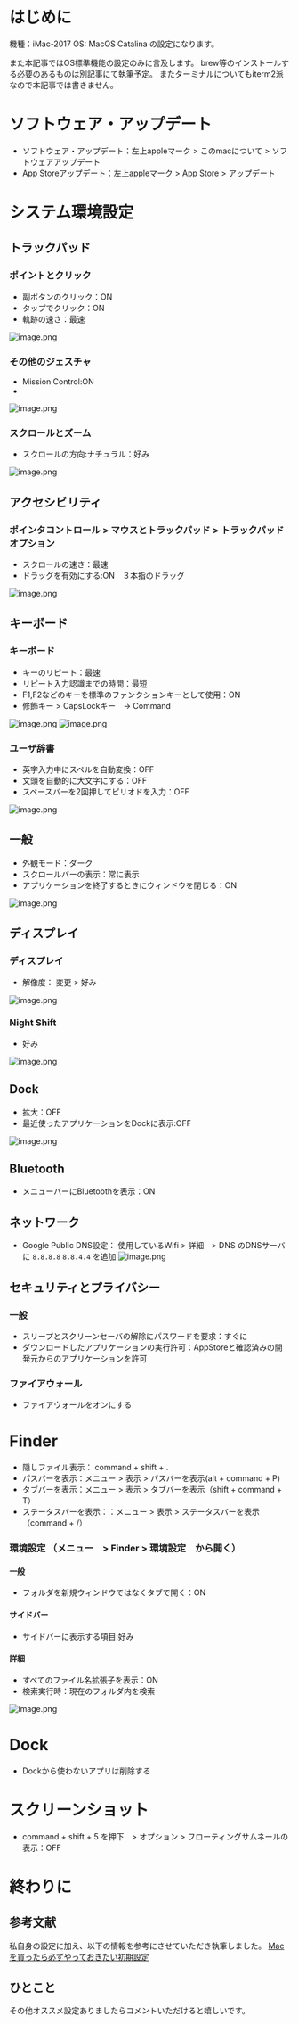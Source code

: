 # はじめに
機種：iMac-2017 
OS: MacOS Catalina
の設定になります。

また本記事ではOS標準機能の設定のみに言及します。
brew等のインストールする必要のあるものは別記事にて執筆予定。
またターミナルについてもiterm2派なので本記事では書きません。

# ソフトウェア・アップデート
* ソフトウェア・アップデート：左上appleマーク > このmacについて > ソフトウェアアップデート
* App Storeアップデート：左上appleマーク > App Store > アップデート

# システム環境設定
## トラックパッド
### ポイントとクリック
* 副ボタンのクリック：ON
* タップでクリック：ON
* 軌跡の速さ：最速

![image.png](https://qiita-image-store.s3.ap-northeast-1.amazonaws.com/0/230281/9d6564e0-d1f5-7b82-82c8-3283eb4f41bb.png)

### その他のジェスチャ
* Mission Control:ON
* 
![image.png](https://qiita-image-store.s3.ap-northeast-1.amazonaws.com/0/230281/5b0254c7-4f20-6665-462b-bb1524f1cc5d.png)


### スクロールとズーム
* スクロールの方向:ナチュラル：好み

![image.png](https://qiita-image-store.s3.ap-northeast-1.amazonaws.com/0/230281/9784d4e1-77b3-1170-ed18-1d02988a1852.png)

## アクセシビリティ
### ポインタコントロール > マウスとトラックパッド > トラックパッドオプション
* スクロールの速さ：最速
* ドラッグを有効にする:ON　３本指のドラッグ

![image.png](https://qiita-image-store.s3.ap-northeast-1.amazonaws.com/0/230281/662e9c66-b535-2155-a77f-bb7ddc86f7e4.png)

## キーボード
### キーボード
* キーのリピート：最速
* リピート入力認識までの時間：最短
* F1,F2などのキーを標準のファンクションキーとして使用：ON
* 修飾キー > CapsLockキー　→ Command

![image.png](https://qiita-image-store.s3.ap-northeast-1.amazonaws.com/0/230281/3b478a85-bd5d-99f2-d7b0-839382c15ee5.png)
![image.png](https://qiita-image-store.s3.ap-northeast-1.amazonaws.com/0/230281/4d503443-cc8b-d149-1534-868fe3d533cc.png)

### ユーザ辞書
* 英字入力中にスペルを自動変換：OFF
* 文頭を自動的に大文字にする：OFF
* スペースバーを2回押してピリオドを入力：OFF

![image.png](https://qiita-image-store.s3.ap-northeast-1.amazonaws.com/0/230281/a98216a4-bedb-7b36-e35d-9d4a2d518a44.png)


## 一般
* 外観モード：ダーク
* スクロールバーの表示：常に表示
* アプリケーションを終了するときにウィンドウを閉じる：ON

![image.png](https://qiita-image-store.s3.ap-northeast-1.amazonaws.com/0/230281/954d8098-9e3d-cf92-9fe6-c252ad03d25c.png)

## ディスプレイ
### ディスプレイ
* 解像度： 変更 > 好み

![image.png](https://qiita-image-store.s3.ap-northeast-1.amazonaws.com/0/230281/7ec17b76-8ede-7cbf-9b0e-ea7abc774060.png)

### Night Shift
* 好み

![image.png](https://qiita-image-store.s3.ap-northeast-1.amazonaws.com/0/230281/a5ee17cf-3930-e8b0-9f29-81d6bbd4450c.png)


## Dock
* 拡大：OFF
* 最近使ったアプリケーションをDockに表示:OFF

![image.png](https://qiita-image-store.s3.ap-northeast-1.amazonaws.com/0/230281/d5df95cc-221a-a384-28db-daae020af81f.png)

## Bluetooth
* メニューバーにBluetoothを表示：ON

## ネットワーク
* Google Public DNS設定：
使用しているWifi > 詳細　> DNS のDNSサーバに `8.8.8.8` `8.8.4.4` を追加
![image.png](https://qiita-image-store.s3.ap-northeast-1.amazonaws.com/0/230281/72006123-7544-17cf-5b18-4258f0a76360.png)

## セキュリティとプライバシー
### 一般
* スリープとスクリーンセーバの解除にパスワードを要求：すぐに
* ダウンロードしたアプリケーションの実行許可：AppStoreと確認済みの開発元からのアプリケーションを許可

### ファイアウォール
* ファイアウォールをオンにする


# Finder
* 隠しファイル表示： command + shift + . 
* パスバーを表示：メニュー > 表示 > パスバーを表示(alt + command + P)
* タブバーを表示：メニュー > 表示 > タブバーを表示（shift + command + T）
* ステータスバーを表示：：メニュー > 表示 > ステータスバーを表示（command + /）

### 環境設定 （メニュー　> Finder > 環境設定　から開く）
#### 一般
* フォルダを新規ウィンドウではなくタブで開く：ON

#### サイドバー
* サイドバーに表示する項目:好み

#### 詳細
* すべてのファイル名拡張子を表示：ON
* 検索実行時：現在のフォルダ内を検索

![image.png](https://qiita-image-store.s3.ap-northeast-1.amazonaws.com/0/230281/f75c8390-767c-5375-1f93-803c6eefcc8b.png)


# Dock
* Dockから使わないアプリは削除する

# スクリーンショット
* command + shift + 5 を押下　> オプション > フローティングサムネールの表示：OFF

# 終わりに
## 参考文献
私自身の設定に加え、以下の情報を参考にさせていただき執筆しました。
[Mac を買ったら必ずやっておきたい初期設定](https://qiita.com/ucan-lab/items/c1a12c20c878d6fb1e21)

## ひとこと
その他オススメ設定ありましたらコメントいただけると嬉しいです。

